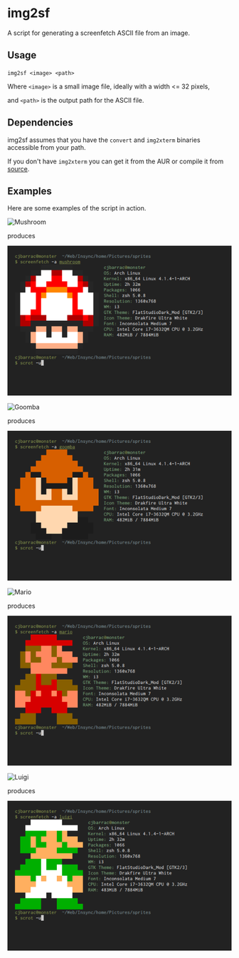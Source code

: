 # img2sf
A script for generating a screenfetch ASCII file from an image.

## Usage
`img2sf <image> <path>`

Where `<image>` is a small image file, ideally with a width <= 32 pixels,

and `<path>` is the output path for the ASCII file.

## Dependencies
img2sf assumes that you have the `convert` and `img2xterm` binaries accessible from your path.

If you don't have `img2xterm` you can get it from the AUR or compile it from [source](https://github.com/kfei/img2xterm).

## Examples
Here are some examples of the script in action.

![Mushroom](scrots/mushroom.png)

produces

![Mushroom Scrot](scrots/mushroom-scrot.png)

![Goomba](goomba.gif)

produces

![Goomba Scrot](scrots/goomba-scrot.png)

![Mario](mario.gif)

produces

![Mario Scrot](scrots/mario-scrot.png)

![Luigi](luigi.gif)

produces

![Luigi Scrot](scrots/luigi-scrot.png)
